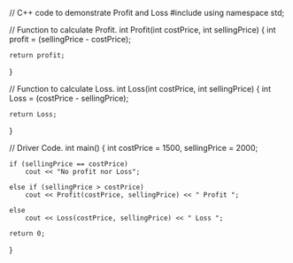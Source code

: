 // C++ code to demonstrate Profit and Loss
#include <iostream>
using namespace std;

// Function to calculate Profit.
int Profit(int costPrice, int sellingPrice)
{
	int profit = (sellingPrice - costPrice);

	return profit;
}

// Function to calculate Loss.
int Loss(int costPrice, int sellingPrice)
{
	int Loss = (costPrice - sellingPrice);

	return Loss;
}

// Driver Code.
int main()
{
	int costPrice = 1500, sellingPrice = 2000;

	if (sellingPrice == costPrice)
		cout << "No profit nor Loss";

	else if (sellingPrice > costPrice)
		cout << Profit(costPrice, sellingPrice) << " Profit ";

	else
		cout << Loss(costPrice, sellingPrice) << " Loss ";

	return 0;
}
